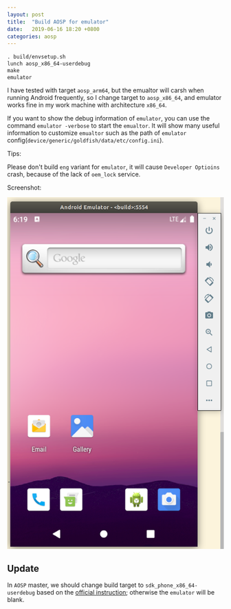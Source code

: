 ```yaml
---
layout: post
title:  "Build AOSP for emulator"
date:   2019-06-16 18:20 +0800
categories: aosp
---
```


```
. build/envsetup.sh
lunch aosp_x86_64-userdebug
make
emulator
```

I have tested with target `aosp_arm64`, but the emualtor will carsh when running Android frequently, so I change target to `aosp_x86_64`, and emulator works fine in my work machine with architecture `x86_64`.

If you want to show the debug information of `emulator`, you can use the command `emulator -verbose` to start the `emualtor`. It will show many useful information to customize `emualtor` such as the path of `emulator` config(`device/generic/goldfish/data/etc/config.ini`).

Tips:

Please don't build `eng` variant for `emulator`, it will cause `Developer Optioins` crash, because of the lack of `oem_lock` service.

Screenshot:

![emulator-with-target-aosp_x86_64](/images/emulator-with-target-aosp_x86_64.png "emulator with target aosp_x86_64")


## Update

In `AOSP` master, we should change build target to `sdk_phone_x86_64-userdebug` based on the [official instruction](https://source.android.com/setup/create/avd); otherwise the `emulator` will be blank.